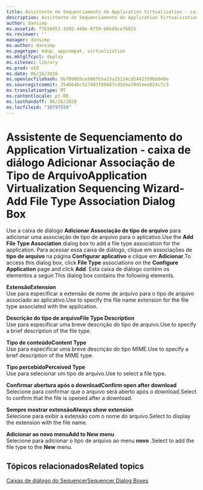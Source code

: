 ```yaml
---
title: Assistente de Sequenciamento do Application Virtualization - caixa de diálogo Adicionar Associação de Tipo de Arquivo
description: Assistente de Sequenciamento do Application Virtualization - caixa de diálogo Adicionar Associação de Tipo de Arquivo
author: dansimp
ms.assetid: f7656053-3d92-448e-8759-b6b09cef6025
ms.reviewer: ''
manager: dansimp
ms.author: dansimp
ms.pagetype: mdop, appcompat, virtualization
ms.mktglfcycl: deploy
ms.sitesec: library
ms.prod: w10
ms.date: 06/16/2016
ms.openlocfilehash: 5b7098b5ce560fb5a33a25134cd5442359bb040e
ms.sourcegitcommit: 354664bc527d93f80687cd2eba70d1eea024c7c3
ms.translationtype: MT
ms.contentlocale: pt-BR
ms.lasthandoff: 06/26/2020
ms.locfileid: "10797558"
---
```

# <span data-ttu-id="7d581-103">Assistente de Sequenciamento do Application Virtualization - caixa de diálogo Adicionar Associação de Tipo de Arquivo</span><span class="sxs-lookup"><span data-stu-id="7d581-103">Application Virtualization Sequencing Wizard-Add File Type Association Dialog Box</span></span>


<span data-ttu-id="7d581-104">Use a caixa de diálogo **Adicionar Associação de tipo de arquivo** para adicionar uma associação de tipo de arquivo para o aplicativo.</span><span class="sxs-lookup"><span data-stu-id="7d581-104">Use the **Add File Type Association** dialog box to add a file type association for the application.</span></span> <span data-ttu-id="7d581-105">Para acessar essa caixa de diálogo, clique em associações de **tipo de arquivo** na página **Configurar aplicativo** e clique em **Adicionar**.</span><span class="sxs-lookup"><span data-stu-id="7d581-105">To access this dialog box, click **File Type** associations on the **Configure Application** page and click **Add**.</span></span> <span data-ttu-id="7d581-106">Esta caixa de diálogo contém os elementos a seguir.</span><span class="sxs-lookup"><span data-stu-id="7d581-106">This dialog box contains the following elements.</span></span>

<a href="" id="extension"></a>**<span data-ttu-id="7d581-107">Extensão</span><span class="sxs-lookup"><span data-stu-id="7d581-107">Extension</span></span>**  
<span data-ttu-id="7d581-108">Use para especificar a extensão de nome de arquivo para o tipo de arquivo associado ao aplicativo.</span><span class="sxs-lookup"><span data-stu-id="7d581-108">Use to specify the file name extension for the file type associated with the application.</span></span>

<a href="" id="file-type-description"></a>**<span data-ttu-id="7d581-109">Descrição do tipo de arquivo</span><span class="sxs-lookup"><span data-stu-id="7d581-109">File Type Description</span></span>**  
<span data-ttu-id="7d581-110">Use para especificar uma breve descrição do tipo de arquivo.</span><span class="sxs-lookup"><span data-stu-id="7d581-110">Use to specify a brief description of the file type.</span></span>

<a href="" id="content-type"></a>**<span data-ttu-id="7d581-111">Tipo de conteúdo</span><span class="sxs-lookup"><span data-stu-id="7d581-111">Content Type</span></span>**  
<span data-ttu-id="7d581-112">Use para especificar uma breve descrição do tipo MIME.</span><span class="sxs-lookup"><span data-stu-id="7d581-112">Use to specify a brief description of the MIME type.</span></span>

<a href="" id="perceived-type"></a>**<span data-ttu-id="7d581-113">Tipo percebido</span><span class="sxs-lookup"><span data-stu-id="7d581-113">Perceived Type</span></span>**  
<span data-ttu-id="7d581-114">Use para selecionar um tipo de arquivo.</span><span class="sxs-lookup"><span data-stu-id="7d581-114">Use to select a file type.</span></span>

<a href="" id="confirm-open-after-download"></a>**<span data-ttu-id="7d581-115">Confirmar abertura após o download</span><span class="sxs-lookup"><span data-stu-id="7d581-115">Confirm open after download</span></span>**  
<span data-ttu-id="7d581-116">Selecione para confirmar que o arquivo será aberto após o download.</span><span class="sxs-lookup"><span data-stu-id="7d581-116">Select to confirm that the file is opened after a download.</span></span>

<a href="" id="always-show-extension"></a>**<span data-ttu-id="7d581-117">Sempre mostrar extensão</span><span class="sxs-lookup"><span data-stu-id="7d581-117">Always show extension</span></span>**  
<span data-ttu-id="7d581-118">Selecione para exibir a extensão com o nome do arquivo.</span><span class="sxs-lookup"><span data-stu-id="7d581-118">Select to display the extension with the file name.</span></span>

<a href="" id="add-to-new-menu"></a>**<span data-ttu-id="7d581-119">Adicionar ao novo menu</span><span class="sxs-lookup"><span data-stu-id="7d581-119">Add to New menu</span></span>**  
<span data-ttu-id="7d581-120">Selecione para adicionar o tipo de arquivo ao menu **novo** .</span><span class="sxs-lookup"><span data-stu-id="7d581-120">Select to add the file type to the **New** menu.</span></span>

## <span data-ttu-id="7d581-121">Tópicos relacionados</span><span class="sxs-lookup"><span data-stu-id="7d581-121">Related topics</span></span>


[<span data-ttu-id="7d581-122">Caixas de diálogo do Sequencer</span><span class="sxs-lookup"><span data-stu-id="7d581-122">Sequencer Dialog Boxes</span></span>](sequencer-dialog-boxes.md)

 

 





